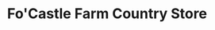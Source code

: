 ---
title: "Fo'Castle Farm Country Store"
url: /burnt-hills/focastle-farm-country-store/
shop: farm
---